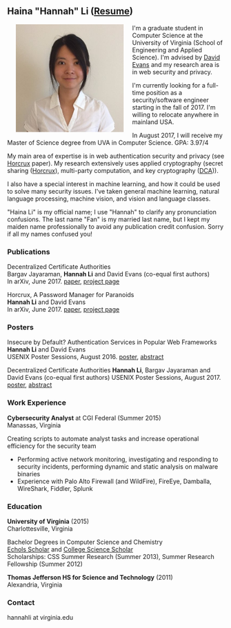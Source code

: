 ## Haina "Hannah" Li ([Resume](https://hainali.github.io/pdfs/Hannah%20Li%20-%20Resume.pdf))

<img width="250" hspace="20" align="left" src="hainali.jpg">

I'm a graduate student in Computer Science at the University of Virginia (School of Engineering and Applied Science). I'm advised by [David Evans](http://www.cs.virginia.edu/~evans/) and my research area is in web security and privacy.

I'm currently looking for a full-time position as a security/software engineer starting in the fall of 2017. I'm willing to relocate anywhere in mainland USA. 

In August 2017, I will receive my Master of Science degree from UVA in Computer Science. GPA: 3.97/4 

My main area of expertise is in web authentication security and privacy (see [Horcrux](https://arxiv.org/pdf/1706.05085.pdf) paper). My research extensively uses applied cryptography (secret sharing ([Horcrux](https://arxiv.org/pdf/1706.05085.pdf)), multi-party computation, and key cryptography ([DCA](https://arxiv.org/pdf/1706.03370.pdf))).  

I also have a special interest in machine learning, and how it could be used to solve many security issues. I've taken general machine learning, natural language processing, machine vision, and vision and language classes. 

"Haina Li" is my official name; I use "Hannah" to clarify any pronunciation confusions. The last name "Fan" is my married last name, but I kept my maiden name professionally to avoid any publication credit confusion. Sorry if all my names confused you!   

### Publications
Decentralized Certificate Authorities  
Bargav Jayaraman, **Hannah Li** and David Evans (co-equal first authors)  
In arXiv, June 2017. [paper](https://arxiv.org/pdf/1706.03370.pdf), [project page](https://github.com/HainaLi/DecentralizedCA)  

Horcrux, A Password Manager for Paranoids  
**Hannah Li** and David Evans  
In arXiv, June 2017. [paper](https://arxiv.org/pdf/1706.05085.pdf), [project page](https://github.com/HainaLi/horcrux_password_manager)

### Posters
Insecure by Default? Authentication Services in Popular Web Frameworks  
**Hannah Li** and David Evans  
USENIX Poster Sessions, August 2016. [poster](https://hainali.github.io/pdfs/HainaLiUSENIX2016-Final.pdf), [abstract](https://hainali.github.io/pdfs/insecure-default-authentication.pdf)  

Decentralized Certificate Authorities 
**Hannah Li**, Bargav Jayaraman and David Evans (co-equal first authors) 
USENIX Poster Sessions, August 2017. [poster](https://hainali.github.io/pdfs/DCAUSENIXPOSTER2017.pdf), [abstract](https://hainali.github.io/pdfs/DCA_Usenix_Poster.pdf)

### Work Experience 

**Cybersecurity Analyst** at CGI Federal (Summer 2015)  
Manassas, Virginia  

Creating scripts to automate analyst tasks and increase operational efficiency for the security team  
- Performing active network monitoring, investigating and responding to security incidents, performing
dynamic and static analysis on malware binaries
- Experience with Palo Alto Firewall (and WildFire), FireEye, Damballa, WireShark, Fiddler, Splunk 

### Education
**University of Virginia** (2015)  
Charlottesville, Virginia  

Bachelor Degrees in Computer Science and Chemistry  
[Echols Scholar](http://echols.as.virginia.edu/front) and [College Science Scholar](http://sciencescholars.clas.virginia.edu/)   
Scholarships: CSS Summer Research (Summer 2013), Summer Research Fellowship (Summer 2012)  

**Thomas Jefferson HS for Science and Technology** (2011)  
Alexandria, Virginia  

### Contact
hannahli at virginia.edu
